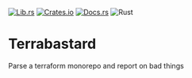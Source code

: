 [![Lib.rs](https://img.shields.io/badge/Lib.rs-*-84f)](https://lib.rs/crates/terrabastard)
[![Crates.io](https://img.shields.io/crates/v/terrabastard)](https://crates.io/crates/terrabastard)
[![Docs.rs](https://docs.rs/terrabastard/badge.svg)](https://docs.rs/terrabastard)
![Rust](https://github.com/olidacombe/terrabastard/actions/workflows/main.yml/badge.svg)

# Terrabastard

<!-- cargo-rdme start -->

Parse a terraform monorepo and report on bad things

<!-- cargo-rdme end -->
